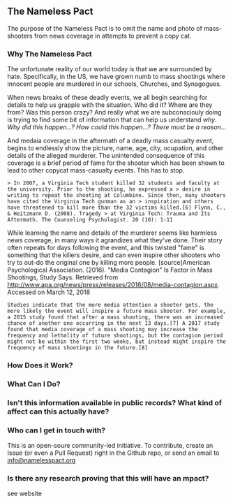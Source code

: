 ## The Nameless Pact

The purpose of the Nameless Pact is to omit the name and photo of mass-shooters from news coverage in attempts to prevent a copy cat. 

### Why The Nameless Pact

The unfortunate reality of our world today is that we are surrounded by hate. Specifically, in the US, we have grown numb to mass shootings where innocent people are murdered in our schools, Churches, and Synagogues. 

When news breaks of these deadly events, we all begin searching for details to help us grapple with the situation. Who did it? Where are they from? Was this person crazy? And really what we are subconsciouly doing is trying to find some bit of information that can help us understand _why_. _Why did this happen...? How could this happen...? There must be a reason..._ 

And medaia coverage in the aftermath of a deadly mass casualty event, begins to endlessly show the picture, name, age, city, ocupation, and other details of the alleged murderer. The unintended consequence of this coverage is a brief period of fame for the shooter which has been shown to lead to other copycat mass-casualty events. This has to stop. 

```
> In 2007, a Virginia Tech student killed 32 students and faculty at the university. Prior to the shooting, he expressed a > desire in writing to repeat the shooting at Columbine. Since then, many shooters have cited the Virginia Tech gunman as an > inspiration and others have threatened to kill more than the 32 victims killed.[6] Flynn, C., & Heitzmann D. (2008). Tragedy > at Virginia Tech: Trauma and Its Aftermath. The Counseling Psychologist. 20 (10): 1-11

```

While learning the name and details of the murderer seems like harmless news coverage, in many ways it agrandizes what they've done. Their story often repeats for days following the event, and this twisted "fame" is something that the killers desire, and can even inspire other shooters who try to out-do the original one by killing more people. 
[source]American Psychological Association. (2016). “Media Contagion” Is Factor in Mass Shootings, Study Says. Retrieved from http://www.apa.org/news/press/releases/2016/08/media-contagion.aspx. Accessed on March 12, 2018

```
Studies indicate that the more media attention a shooter gets, the more likely the event will inspire a future mass shooter. For example, a 2015 study found that after a mass shooting, there was an increased chance of another one occurring in the next 13 days.[7] A 2017 study found that media coverage of a mass shooting may increase the frequency and lethality of future shootings, but the contagion period might not be within the first two weeks, but instead might inspire the frequency of mass shootings in the future.[8]

```


### How Does it Work?



### What Can I Do?



### Isn't this information available in public records? What kind of affect can this actually have? 


### Who can I get in touch with?

This is an open-soure community-led initiative. To contribute, create an Issue (or even a Pull Request) right in the Github repo, or send an email to info@namelesspact.org

### Is there any research proving that this will have an mpact?
see website

